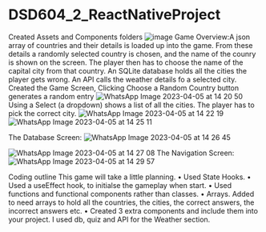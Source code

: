 # DSD604_2_ReactNativeProject
Created Assets and Components folders
![image](https://user-images.githubusercontent.com/87359394/229962247-ecd37375-ccfb-4811-becd-85e8f3710cb4.png)
Game Overview:A json array of countries and their details is loaded up into the game. From these details a randomly selected country is chosen, and the name of the counry is shown on the screen. The player then has to choose the name of the capital city from that country.
An SQLite database holds all the cities the player gets wrong. An API calls the weather details fo a selected city.
Created the Game Screen, Clicking Choose a Random Country button generates a random entry
![WhatsApp Image 2023-04-05 at 14 20 50](https://user-images.githubusercontent.com/87359394/229964606-386be3c7-60dd-4c2d-8ec0-d4fee1173134.jpg)
Using a Select (a dropdown) shows a list of all the cities. The player has to pick the correct city.
![WhatsApp Image 2023-04-05 at 14 22 19](https://user-images.githubusercontent.com/87359394/229964706-a9a46b9f-4c77-4e24-bb01-97e6f01df0a5.jpg)
![WhatsApp Image 2023-04-05 at 14 25 11](https://user-images.githubusercontent.com/87359394/229965301-d9d7b29e-ea05-473f-a828-ee4ff1852798.jpg)

The Database Screen:
![WhatsApp Image 2023-04-05 at 14 26 45](https://user-images.githubusercontent.com/87359394/229965362-f15aa7ed-fa90-4b68-8997-817ef7759063.jpg)

![WhatsApp Image 2023-04-05 at 14 27 08](https://user-images.githubusercontent.com/87359394/229965414-1ed7fe70-71ce-4389-a8a2-5a059e32e7e2.jpg)
The Navigation Screen:
![WhatsApp Image 2023-04-05 at 14 29 57](https://user-images.githubusercontent.com/87359394/229966108-bce1dba6-be48-482b-9495-7fcad06a2b05.jpg)

Coding outline
This game will take a little planning.
• Used State Hooks. 
• Used a useEffect hook, to initialse the gameplay when start.
• Used functions and functional components rather than classes.
• Arrays. Added to need arrays to hold all the countries, the cities, the correct answers, the incorrect answers etc.
• Created 3 extra components and include them into your project. I used db, quiz and API for the Weather section.

